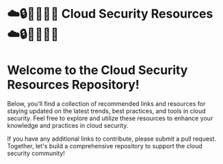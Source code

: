 # ☁️🔒🏄🏻‍♀️🧋  Cloud Security Resources ☁️🔒🏄🏻‍♀️🧋 #

# Welcome to the Cloud Security Resources Repository! 

Below, you'll find a collection of recommended links and resources for staying updated on the latest trends, best practices, and tools in cloud security. Feel free to explore and utilize these resources to enhance your knowledge and practices in cloud security. 

If you have any additional links to contribute, please submit a pull request. Together, let's build a comprehensive repository to support the cloud security community!
